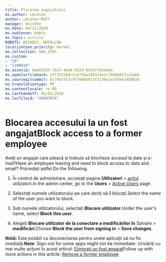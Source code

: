 ```yaml
---
title: Plecarea angajatului
ms.author: cmcatee
author: cmcatee-MSFT
manager: mnirkhe
ms.date: 04/21/2020
ms.audience: Admin
ms.topic: article
ROBOTS: NOINDEX, NOFOLLOW
localization_priority: Normal
ms.collection: Adm_O365
ms.custom:
- "18"
- "1200010"
ms.assetid: ba665d35-f4af-4bd0-b52d-841df7454d4b
ms.openlocfilehash: ef7333168c2ce756a209154e3c7989b857ca1ab6
ms.sourcegitcommit: bc7d6f4f3c9f7060d073f5130e1ec856e248d020
ms.translationtype: MT
ms.contentlocale: ro-RO
ms.lasthandoff: 06/02/2020
ms.locfileid: "44507074"
---
```

# <a name="block-access-to-a-former-employee"></a><span data-ttu-id="28966-102">Blocarea accesului la un fost angajat</span><span class="sxs-lookup"><span data-stu-id="28966-102">Block access to a former employee</span></span>

<span data-ttu-id="28966-103">Aveți un angajat care pleacă și trebuie să blocheze accesul la date și e-mail?</span><span class="sxs-lookup"><span data-stu-id="28966-103">Have an employee leaving and need to block access to data and email?</span></span> <span data-ttu-id="28966-104">Procedați astfel.</span><span class="sxs-lookup"><span data-stu-id="28966-104">Do the following.</span></span>
  
1. <span data-ttu-id="28966-105">În centrul de administrare, accesați pagina **Utilizatori** \> [activi](https://go.microsoft.com/fwlink/p/?linkid=834822) utilizatori.</span><span class="sxs-lookup"><span data-stu-id="28966-105">In the admin center, go to the **Users** \> [Active Users](https://go.microsoft.com/fwlink/p/?linkid=834822) page.</span></span>

2. <span data-ttu-id="28966-106">Selectați numele utilizatorului pe care doriți să îl blocați.</span><span class="sxs-lookup"><span data-stu-id="28966-106">Select the name of the user you want to block.</span></span>

3. <span data-ttu-id="28966-107">Sub numele utilizatorului, selectați **Blocare utilizator**.</span><span class="sxs-lookup"><span data-stu-id="28966-107">Under the user's name, select **Block this user**.</span></span>

4. <span data-ttu-id="28966-108">Alegeți **Blocare utilizator de la conectare a modificărilor în** Salvare \> **modificări**.</span><span class="sxs-lookup"><span data-stu-id="28966-108">Choose **Block the user from signing in** \> **Save changes**.</span></span>

<span data-ttu-id="28966-109">**Notă:** Este posibil ca deconectarea pentru unele aplicații să nu fie imediată.</span><span class="sxs-lookup"><span data-stu-id="28966-109">**Note**: Sign-out for some apps might not be immediate.</span></span> <span data-ttu-id="28966-110">Urmăriți cu mai multe acțiuni în acest articol: [Eliminați un fost angajat](https://docs.microsoft.com/microsoft-365/admin/add-users/remove-former-employee)</span><span class="sxs-lookup"><span data-stu-id="28966-110">Follow up with more actions in this article: [Remove a former employee](https://docs.microsoft.com/microsoft-365/admin/add-users/remove-former-employee)</span></span>